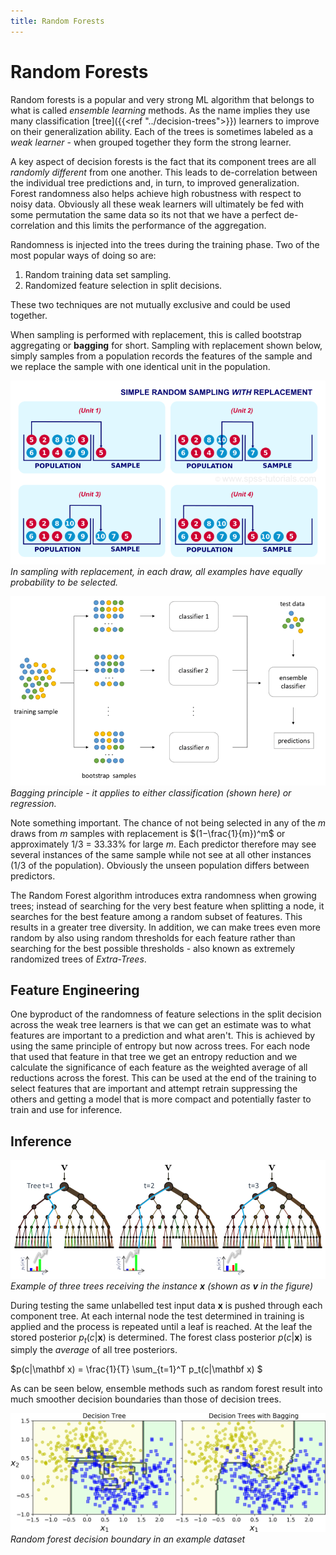 ```yaml
---
title: Random Forests
---
```


# Random Forests

Random forests is a popular and very strong ML algorithm that belongs to what is called _ensemble learning_ methods. As the name implies they use many classification [tree]({{<ref "../decision-trees">}}) learners to improve on their generalization ability. Each of the trees is sometimes labeled as a *weak learner* - when grouped together they form the strong learner. 

A key aspect of decision forests is the fact that its component trees are all _randomly different_ from one another. This leads to de-correlation between the individual tree predictions and, in turn, to improved generalization. Forest randomness also helps achieve high robustness with respect to noisy data. Obviously all these weak learners will ultimately be fed with some permutation the same data so its not that we have a perfect de-correlation and this limits the performance of the aggregation. 

Randomness  is  injected  into  the  trees  during  the training  phase. Two of the most popular ways of doing so are:

1. Random training data set sampling. 
2. Randomized feature selection in split decisions. 

These  two  techniques  are  not  mutually  exclusive  and  could  be  used together.  

When sampling is performed with replacement, this is called bootstrap aggregating or **bagging** for short. Sampling with replacement shown below, simply samples from a population records the features of the sample and we replace the sample with one identical unit in the population. 

![sampling-with-replacement](images/sampling-with-replacement.png#center)
*In sampling with replacement, in each draw, all examples have equally probability to be selected.*

![bagging](images/bagging.png#center)
*Bagging principle - it applies to either classification (shown here) or regression.*

Note something important. The chance of not being selected in any of the $m$ draws from $m$ samples with replacement is $(1−\frac{1}{m})^m$ or approximately 1/3 = 33.33% for large $m$. Each predictor therefore may see several instances of the same sample while not see at all other instances (1/3 of the population). Obviously the unseen population differs between predictors. 

The Random Forest algorithm introduces extra randomness when growing trees; instead of searching for the very best feature when splitting a node, it searches for the best feature among a random subset of features. This results in a greater tree diversity. In addition, we can make trees even more random by also using random thresholds for each feature rather than searching for the best possible thresholds - also known as extremely randomized trees of _Extra-Trees_. 

## Feature Engineering

One byproduct of the randomness of feature selections in the split decision across the weak tree learners is that we can get an estimate was to what features are important to a prediction and what aren't. This is achieved by using the same principle of entropy but now across trees. For each node that used that feature in that tree we get an entropy reduction and we calculate the significance of each feature as the weighted average of all reductions across the forest. This can be used at the end of the training to select features that are important and attempt retrain suppressing the others and getting a model that is more compact and potentially faster to train and use for inference.  

## Inference

![classification-forest-testing](images/classification-forest-testing.png)
*Example of three trees receiving the instance $\mathbf x$ (shown as $\mathbf v$ in the figure)* 

During testing the same unlabelled test input data $\mathbf x$  is pushed through each component tree. At each internal node the test determined in training is applied and the process is repeated until a leaf is reached. At the leaf the stored posterior $p_t(c|\mathbf x)$ is determined. The forest class posterior $p(c|\mathbf x)$ is simply the _average_ of all tree posteriors.

$p(c|\mathbf x) = \frac{1}{T} \sum_{t=1}^T p_t(c|\mathbf x) $

As can be seen below, ensemble methods such as random forest result into much smoother decision boundaries than those of decision trees. 

![decision-tree-vs-random-forest](images/decision-tree-vs-random-forest.png#center)
*Random forest decision boundary in an example dataset*

<!-- ## Impact of random forest parameters
Given a training dataset with two classes (a), different training trees produce different partitions and thus different leaf predictors. The colour of tree nodes and edges indicates the class probability of training points  going  through  them (b)  In  testing,  increasing  the  forest  size $T$ produces smoother class posteriors. 

![effect-num-trees](images/effect-num-trees.png) -->

